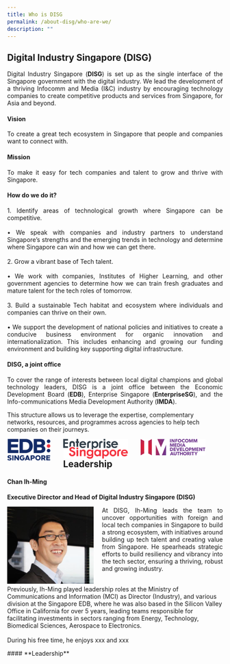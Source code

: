 ```yaml
---
title: Who is DISG
permalink: /about-disg/who-are-we/
description: ""
---
```

##  Digital Industry Singapore (DISG) 
<p align="justify">Digital Industry Singapore (<b>DISG</b>) is set up as the single interface of the Singapore government with the digital industry. We lead the development of a thriving Infocomm and Media (I&amp;C) industry by encouraging technology companies to create competitive products and services from Singapore, for Asia and beyond.</p>

#### **Vision**
<p align="justify">To create a great tech ecosystem in Singapore that people and companies want to connect with.</p>

#### **Mission**
<p align="justify">To make it easy for tech companies and talent to grow and thrive with Singapore.</p>

#### **How do we do it?**
<p align="justify">1.	Identify areas of technological growth where Singapore can be competitive.<br><br>
•	We speak with companies and industry partners to understand Singapore’s strengths and the emerging trends in technology and determine where Singapore can win and how we can get there.<br><br>
2.	Grow a vibrant base of Tech talent.<br><br>
•	We work with companies, Institutes of Higher Learning, and other government agencies to determine how we can train fresh graduates and mature talent for the tech roles of tomorrow. <br><br> 
3.	Build a sustainable Tech habitat and ecosystem where individuals and companies can thrive on their own.<br><br>
•	We support the development of national policies and initiatives to create a conducive business environment for organic innovation and internationalization. This includes enhancing and growing our funding environment and building key supporting digital infrastructure.</p>

#### **DISG, a joint office**
<p align="justify">To cover the range of interests between local digital champions and global technology leaders, DISG is a joint office between the Economic Development Board (<b>EDB</b>), Enterprise Singapore (<b>EnterpriseSG</b>), and the Info-communications Media Development Authority (<b>IMDA</b>).
 
This structure allows us to leverage the expertise, complementary networks, resources, and programmes across agencies to help tech companies on their journeys.</p>
<div class="image left">
<img align="left" style="max-width: 20%; padding-right: 30px" src="/images/edb%20logo.png">
<img align="left" style="max-width: 30%; padding-right: 30px" src="/images/esg%20logo.png">  
<img align="left" style="max-width: 30%; padding-right: 30px" src="/images/imda%20logo.png">
</div><br>

##  Leadership
#### **Chan Ih-Ming**
**Executive Director and Head of Digital Industry Singapore (DISG)**
<div class="image left">
<img align="left" style="max-width: 40%; padding-right: 20px" alt="ihming2" src="/images/ih-ming2.png">
</div>
<div class="text right">
<p align="justify">At DISG, Ih-Ming leads the team to uncover opportunities with foreign and local tech companies in Singapore to build a strong ecosystem, with initiatives around building up tech talent and creating value from Singapore. He spearheads strategic efforts to build resiliency and vibrancy into the tech sector, ensuring a thriving, robust and growing industry.  

<br>Previously, Ih-Ming played leadership roles at the Ministry of Communications and Information (MCI) as Director (Industry), and various division at the Singapore EDB, where he was also based in the Silicon Valley Office in California for over 5 years, leading teams responsible for facilitating investments in sectors ranging from Energy, Technology, Biomedical Sciences, Aerospace to Electronics.    
<br>During his free time, he enjoys xxx and xxx
</p></div>
#### **Leadership**